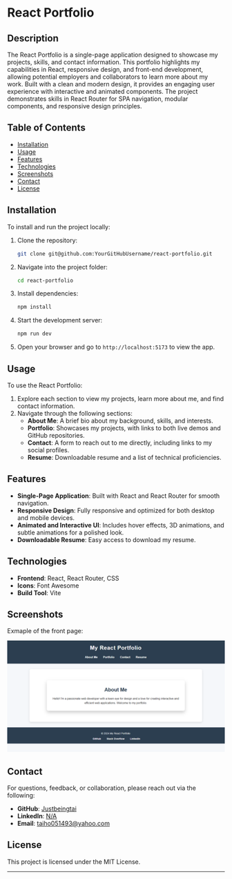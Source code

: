 # React Portfolio

## Description

The React Portfolio is a single-page application designed to showcase my projects, skills, and contact information. This portfolio highlights my capabilities in React, responsive design, and front-end development, allowing potential employers and collaborators to learn more about my work. Built with a clean and modern design, it provides an engaging user experience with interactive and animated components. The project demonstrates skills in React Router for SPA navigation, modular components, and responsive design principles.

## Table of Contents

- [Installation](#installation)
- [Usage](#usage)
- [Features](#features)
- [Technologies](#technologies)
- [Screenshots](#screenshots)
- [Contact](#contact)
- [License](#license)

## Installation

To install and run the project locally:

1. Clone the repository:
    ```bash
    git clone git@github.com:YourGitHubUsername/react-portfolio.git
    ```
2. Navigate into the project folder:
    ```bash
    cd react-portfolio
    ```
3. Install dependencies:
    ```bash
    npm install
    ```
4. Start the development server:
    ```bash
    npm run dev
    ```
5. Open your browser and go to `http://localhost:5173` to view the app.

## Usage

To use the React Portfolio:
1. Explore each section to view my projects, learn more about me, and find contact information.
2. Navigate through the following sections:
   - **About Me**: A brief bio about my background, skills, and interests.
   - **Portfolio**: Showcases my projects, with links to both live demos and GitHub repositories.
   - **Contact**: A form to reach out to me directly, including links to my social profiles.
   - **Resume**: Downloadable resume and a list of technical proficiencies.

## Features

- **Single-Page Application**: Built with React and React Router for smooth navigation.
- **Responsive Design**: Fully responsive and optimized for both desktop and mobile devices.
- **Animated and Interactive UI**: Includes hover effects, 3D animations, and subtle animations for a polished look.
- **Downloadable Resume**: Easy access to download my resume.

## Technologies

- **Frontend**: React, React Router, CSS
- **Icons**: Font Awesome
- **Build Tool**: Vite

## Screenshots

Exmaple of the front page: 

![alt text](/assets/images/home20.png)

## Contact

For questions, feedback, or collaboration, please reach out via the following:

- **GitHub**: [Justbeingtai](https://github.com/Justbeingtai)
- **LinkedIn**: [N/A](https://www.linkedin.com/in/YourLinkedInProfile)
- **Email**: taiho051493@yahoo.com

## License

This project is licensed under the MIT License.

---
